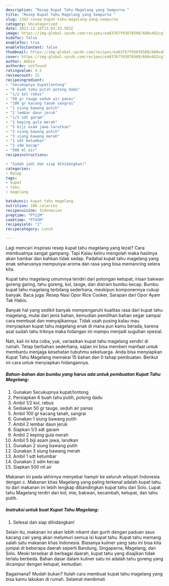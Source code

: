 ```yaml
---
description: "Resep Kupat Tahu Magelang yang Sempurna "
title: "Resep Kupat Tahu Magelang yang Sempurna "
slug: 1342-resep-kupat-tahu-magelang-yang-sempurna
category: Uncategorized
date: 2022-12-16T13:03:32.503Z
image: https://img-global.cpcdn.com/recipes/ea03767f93876508/680x482cq70/kupat-tahu-magelang-foto-resep-utama.jpg
hideToc: false
enableToc: true
enableTocContent: false
thumbnail: https://img-global.cpcdn.com/recipes/ea03767f93876508/680x482cq70/kupat-tahu-magelang-foto-resep-utama.jpg
cover: https://img-global.cpcdn.com/recipes/ea03767f93876508/680x482cq70/kupat-tahu-magelang-foto-resep-utama.jpg
author: Admin
authorAv: notfound
ratingvalue: 4.5
reviewcount: 15
recipeingredient:
- "Secukupnya kupatlontong"
- "6 buah tahu putih potong dadu"
- "1/2 kol rebus"
- "50 gr tauge seduh air panas"
- "100 gr kacang tanah sangrai"
- "1 siung bawang putih"
- "2 lembar daun jeruk"
- "1/3 sdt garam"
- "2 keping gula merah"
- "5 biji asam jawa larutkan"
- "2 siung bawang putih"
- "3 siung bawang merah"
- "1 sdt ketumbar"
- "2 sdm kecap"
- "500 ml air"
recipeinstructions:

- "Sudah jadi dan siap dihidangkan!"
categories:
- Resep
tags:
- kupat
- tahu
- magelang

katakunci: kupat tahu magelang 
nutrition: 180 calories
recipecuisine: Indonesian
preptime: "PT12M"
cooktime: "PT45M"
recipeyield: "2"
recipecategory: Lunch

---
```



Lagi mencari inspirasi resep kupat tahu magelang yang lezat? Cara membuatnya sangat gampang. Tapi Kalau keliru mengolah maka hasilnya akan hambar dan bahkan tidak sedap. Padahal kupat tahu magelang yang enak seharusnya mempunyai aroma dan rasa yang bisa memancing selera kita.


Kupat tahu magelang umumnya teridiri dari potongan ketupat, irisan bakwan goreng garing, tahu goreng, kol, taoge, dan disiram bumbu kecap. Bumbu kupat tahu magelang terbilang sederhana, meskipun komponennya cukup banyak. Baca juga: Resep Nasi Opor Rice Cooker, Sarapan dari Opor Ayam Tak Habis.

Banyak hal yang sedikit banyak mempengaruhi kualitas rasa dari kupat tahu magelang, mulai dari jenis bahan, kemudian pemilihan bahan segar sampai cara membuat dan menyajikannya. Tidak usah pusing kalau mau menyiapkan kupat tahu magelang enak di mana pun kamu berada, karena asal sudah tahu triknya maka hidangan ini mampu menjadi suguhan spesial.


Nah, kali ini kita coba, yuk, variasikan kupat tahu magelang sendiri di rumah. Tetap berbahan sederhana, sajian ini bisa memberi manfaat untuk membantu menjaga kesehatan tubuhmu sekeluarga. Anda bisa menyiapkan Kupat Tahu Magelang memakai 15 bahan dan 0 tahap pembuatan. Berikut ini cara untuk menyiapkan hidangannya.

<!--inarticleads1-->

##### Bahan-bahan dan bumbu yang harus ada untuk pembuatan Kupat Tahu Magelang:

1. Gunakan Secukupnya kupat/lontong
1. Persiapkan 6 buah tahu putih, potong dadu
1. Ambil 1/2 kol, rebus
1. Sediakan 50 gr tauge, seduh air panas
1. Ambil 100 gr kacang tanah, sangrai
1. Gunakan 1 siung bawang putih
1. Ambil 2 lembar daun jeruk
1. Siapkan 1/3 sdt garam
1. Ambil 2 keping gula merah
1. Ambil 5 biji asam jawa, larutkan
1. Gunakan 2 siung bawang putih
1. Gunakan 3 siung bawang merah
1. Ambil 1 sdt ketumbar
1. Gunakan 2 sdm kecap
1. Siapkan 500 ml air


Makanan ini pada akhirnya menyebar hampir ke seluruh wilayah Indonesia dengan c. Makanan khas Magelang yang paling terkenal adalah kupat tahu. Isi dari makanan ini lebih lengkap dibandingkan kupat tahu dari Solo. Lupat tahu Magelang terdiri dari kol, mie, bakwan, kecambah, ketupat, dan tahu putih. 

<!--inarticleads2-->

##### Instruksi untuk buat Kupat Tahu Magelang:


1. Selesai dan siap dihidangkan!

Selain itu, makanan ini akan lebih nikamt dan gurih dengan paduan saus kacang cair yang akan melumuri semua isi kupat tahu. Kupat tahu memang salah satu makanan khas Indonesia. Biasanya kuliner yang satu ini bisa kita jumpai di beberapa daerah seperti Bandung, Singaparna, Magelang, dan Solo. Meski tersebar di berbagai daerah, kupat tahu yang disajikan tidak terlalu berbeda. Bahan dasar dalam kuliner satu ini adalah tahu goreng yang dicampur dengan ketupat, kemudian. 

Bagaimana? Mudah bukan? Itulah cara membuat kupat tahu magelang yang bisa kamu lakukan di rumah. Selamat menikmati
